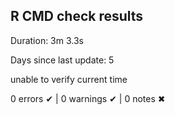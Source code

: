 ## R CMD check results

Duration: 3m 3.3s


Days since last update: 5

unable to verify current time

0 errors ✔ | 0 warnings ✔ | 0 notes ✖

